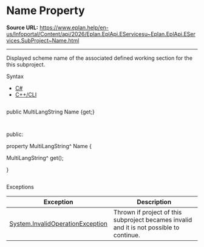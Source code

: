 # Name Property

**Source URL:** https://www.eplan.help/en-us/Infoportal/Content/api/2026/Eplan.EplApi.EServicesu~Eplan.EplApi.EServices.SubProject~Name.html

---

Displayed scheme name of the associated defined working section for the this subproject.

Syntax

- [C#](#i-syntax-CS)
- [C++/CLI](#i-syntax-CPP2005)

```
```
public MultiLangString Name {get;}
```
```

```
```
public:

property MultiLangString^ Name {

   MultiLangString^ get();

}
```
```

Exceptions

| Exception | Description |
| --- | --- |
| [System.InvalidOperationException](#) | Thrown if project of this subproject becames invalid and it is not possible to continue. |
